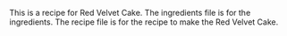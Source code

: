 This is a recipe for Red Velvet Cake.
The ingredients file is for the ingredients.
The recipe file is for the recipe to make the Red Velvet Cake.
